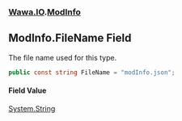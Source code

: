 ### [Wawa.IO](Wawa.IO.md 'Wawa.IO').[ModInfo](ModInfo.md 'Wawa.IO.ModInfo')

## ModInfo.FileName Field

The file name used for this type.

```csharp
public const string FileName = "modInfo.json";
```

#### Field Value
[System.String](https://docs.microsoft.com/en-us/dotnet/api/System.String 'System.String')